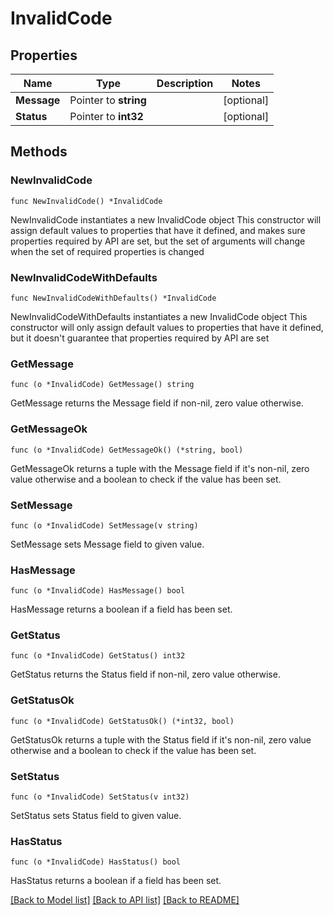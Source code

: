 # InvalidCode

## Properties

Name | Type | Description | Notes
------------ | ------------- | ------------- | -------------
**Message** | Pointer to **string** |  | [optional] 
**Status** | Pointer to **int32** |  | [optional] 

## Methods

### NewInvalidCode

`func NewInvalidCode() *InvalidCode`

NewInvalidCode instantiates a new InvalidCode object
This constructor will assign default values to properties that have it defined,
and makes sure properties required by API are set, but the set of arguments
will change when the set of required properties is changed

### NewInvalidCodeWithDefaults

`func NewInvalidCodeWithDefaults() *InvalidCode`

NewInvalidCodeWithDefaults instantiates a new InvalidCode object
This constructor will only assign default values to properties that have it defined,
but it doesn't guarantee that properties required by API are set

### GetMessage

`func (o *InvalidCode) GetMessage() string`

GetMessage returns the Message field if non-nil, zero value otherwise.

### GetMessageOk

`func (o *InvalidCode) GetMessageOk() (*string, bool)`

GetMessageOk returns a tuple with the Message field if it's non-nil, zero value otherwise
and a boolean to check if the value has been set.

### SetMessage

`func (o *InvalidCode) SetMessage(v string)`

SetMessage sets Message field to given value.

### HasMessage

`func (o *InvalidCode) HasMessage() bool`

HasMessage returns a boolean if a field has been set.

### GetStatus

`func (o *InvalidCode) GetStatus() int32`

GetStatus returns the Status field if non-nil, zero value otherwise.

### GetStatusOk

`func (o *InvalidCode) GetStatusOk() (*int32, bool)`

GetStatusOk returns a tuple with the Status field if it's non-nil, zero value otherwise
and a boolean to check if the value has been set.

### SetStatus

`func (o *InvalidCode) SetStatus(v int32)`

SetStatus sets Status field to given value.

### HasStatus

`func (o *InvalidCode) HasStatus() bool`

HasStatus returns a boolean if a field has been set.


[[Back to Model list]](../README.md#documentation-for-models) [[Back to API list]](../README.md#documentation-for-api-endpoints) [[Back to README]](../README.md)


